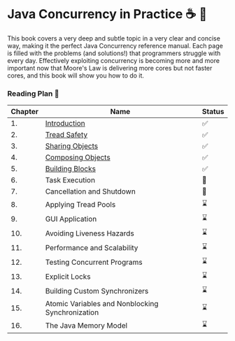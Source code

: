 #  Java Concurrency in Practice :coffee: :arrows_counterclockwise:

This book covers a very deep and subtle topic in a very clear and concise way, making it the
perfect Java Concurrency reference manual. Each page is filled with the problems (and solutions!)
that programmers struggle with every day. Effectively exploiting concurrency is becoming more and more important
now that Moore's Law is delivering more cores but not faster cores, and this book will show you how to do it.

### Reading Plan 📘

| Chapter |Name|Status|
|--------|----|---------|
| 1.     |[Introduction](https://github.com/Urunov/Interview-Preparation-WAY/blob/master/Books/Java/JavaAdvanced/Java-Concurrency-and-Multithreading/Java-Concurrency-In-Practice/JavaConcurrencyInPracticeResources/Chapter-1.%20Thread%20Safety.pdf)|✅|
| 2.     |[Tread Safety](https://github.com/Urunov/Interview-Preparation-WAY/blob/master/Books/Java/JavaAdvanced/Java-Concurrency-and-Multithreading/Java-Concurrency-In-Practice/JavaConcurrencyInPracticeResources/Chapter-2.%20Thread%20Safety.pdf)|✅|
| 3.     |[Sharing Objects](https://github.com/Urunov/Interview-Preparation-WAY/blob/master/Books/Java/JavaAdvanced/Java-Concurrency-and-Multithreading/Java-Concurrency-In-Practice/JavaConcurrencyInPracticeResources/Chapter-3.%20Sharing%20Objects.pdf)|✅|
| 4.     |[Composing Objects](https://github.com/Urunov/Interview-Preparation-WAY/blob/master/Books/Java/JavaAdvanced/Java-Concurrency-and-Multithreading/Java-Concurrency-In-Practice/JavaConcurrencyInPracticeResources/Chapter-4.%20Composing%20Objects.%20.pdf)|✅|
| 5.     |[Building Blocks](https://github.com/Urunov/Interview-Preparation-WAY/blob/master/Books/Java/JavaAdvanced/Java-Concurrency-and-Multithreading/Java-Concurrency-In-Practice/JavaConcurrencyInPracticeResources/Chapter-5.%20Building%20Blocks.pdf)|✅|
| 6.     |Task Execution|📖|
| 7.     |Cancellation and Shutdown|📖|
| 8.     |Applying Tread Pools|⌛|
| 9.     |GUI Application|⌛|
| 10.    |Avoiding Liveness Hazards|⌛|
| 11.    |Performance and Scalability|⌛|
| 12.    |Testing Concurrent Programs|⌛|
| 13.    |Explicit Locks|⌛|
| 14.    |Building Custom Synchronizers|⌛|
| 15.    |Atomic Variables and Nonblocking Synchronization|⌛|
| 16.    |The Java Memory Model|⌛|
